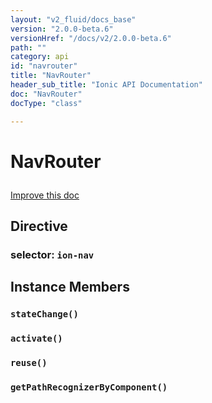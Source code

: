 ```yaml
---
layout: "v2_fluid/docs_base"
version: "2.0.0-beta.6"
versionHref: "/docs/v2/2.0.0-beta.6"
path: ""
category: api
id: "navrouter"
title: "NavRouter"
header_sub_title: "Ionic API Documentation"
doc: "NavRouter"
docType: "class"

---
```










<h1 class="api-title">
<a class="anchor" name="nav-router" href="#nav-router"></a>

NavRouter






</h1>

<a class="improve-v2-docs" href="http://github.com/driftyco/ionic/edit/2.0//ionic/components/nav/nav-router.ts#L9">
Improve this doc
</a>








<h2><a class="anchor" name="Directive" href="#Directive"></a>Directive</h2>
<h3>selector: <code>ion-nav</code></h3>
<!-- @usage tag -->


<!-- @property tags -->



<!-- instance methods on the class -->

<h2><a class="anchor" name="instance-members" href="#instance-members"></a>Instance Members</h2>

<div id="stateChange"></div>

<h3>
<a class="anchor" name="stateChange" href="#stateChange"></a>
<code>stateChange()</code>
  

</h3>












<div id="activate"></div>

<h3>
<a class="anchor" name="activate" href="#activate"></a>
<code>activate()</code>
  

</h3>












<div id="reuse"></div>

<h3>
<a class="anchor" name="reuse" href="#reuse"></a>
<code>reuse()</code>
  

</h3>












<div id="getPathRecognizerByComponent"></div>

<h3>
<a class="anchor" name="getPathRecognizerByComponent" href="#getPathRecognizerByComponent"></a>
<code>getPathRecognizerByComponent()</code>
  

</h3>










<!-- related link --><!-- end content block -->


<!-- end body block -->


